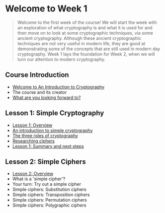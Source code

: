 # Welcome to Week 1
> Welcome to the first week of the course! We will start the week with an exploration of what cryptography is and what it is used for and then move on to look at some cryptographic techniques, via some ancient cryptography. Although these ancient cryptographic techniques are not very useful in modern life, they are good at demonstrating some of the concepts that are still used in modern day cryptography. Week 1 lays the foundation for Week 2, when we will turn our attention to modern cryptography.
## Course Introduction
- [Welcome to An Introduction to Cryptography](https://github.com/KailaniBailey/An-Introduction-to-Cryptography/tree/main/Week%201:%20Welcome%20to%20Week%201/Welcome%20to%20An%20Introduction%20to%20Cryptography)
- The course and its creator
- [What are you looking forward to?](https://github.com/KailaniBailey/An-Introduction-to-Cryptography/tree/main/Week%201:%20Welcome%20to%20Week%201/What%20are%20you%20looking%20forward%20to%3F)
## Lesson 1: Simple Cryptography
- [Lesson 1: Overview](https://github.com/KailaniBailey/An-Introduction-to-Cryptography/tree/main/Week%201:%20Welcome%20to%20Week%201/Lesson%201:%20Overview)
- [An introduction to simple cryptography](https://github.com/KailaniBailey/An-Introduction-to-Cryptography/tree/main/Week%201:%20Welcome%20to%20Week%201/An%20introduction%20to%20simple%20cryptography)
- [The three roles of cryptography](https://github.com/KailaniBailey/An-Introduction-to-Cryptography/tree/main/Week%201:%20Welcome%20to%20Week%201/The%20three%20roles%20of%20cryptography)
- [Researching ciphers](https://github.com/KailaniBailey/An-Introduction-to-Cryptography/tree/main/Week%201:%20Welcome%20to%20Week%201/Researching%20ciphers)
- [Lesson 1: Summary and next steps](https://github.com/KailaniBailey/An-Introduction-to-Cryptography/tree/main/Week%201:%20Welcome%20to%20Week%201/Lesson%201:%20Summary%20and%20next%20steps)
## Lesson 2: Simple Ciphers
- [Lesson 2: Overview](https://github.com/KailaniBailey/An-Introduction-to-Cryptography/tree/main/Week%201:%20Welcome%20to%20Week%201/Lesson%202:%20Overview)
- What is a 'simple cipher'?
- Your turn: Try out a simple cipher
- Simple ciphers: Substitution ciphers
- Simple ciphers: Transposition ciphers
- Simple ciphers: Permutation ciphers
- Simple ciphers: Polygraphic ciphers
